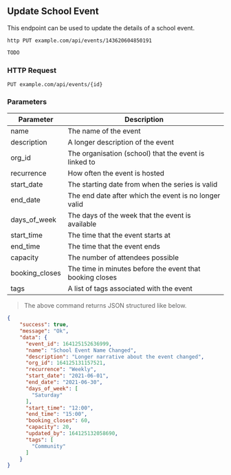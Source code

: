 ## Update School Event
This endpoint can be used to update the details of a school event.

```shell
http PUT example.com/api/events/143620604850191
```

```javascript
TODO
```

### HTTP Request

`PUT example.com/api/events/{id}`

### Parameters

Parameter | Description
--------- | -----------
name | The name of the event
description | A longer description of the event
org_id | The organisation (school) that the event is linked to
recurrence | How often the event is hosted
start_date | The starting date from when the series is valid
end_date | The end date after which the event is no longer valid
days_of_week | The days of the week that the event is available
start_time | The time that the event starts at
end_time | The time that the event ends
capacity | The number of attendees possible
booking_closes | The time in minutes before the event that booking closes
tags | A list of tags associated with the event

> The above command returns JSON structured like below.

```json
{
    "success": true,
    "message": "Ok",
    "data": {       
      "event_id": 164125152636999,
      "name": "School Event Name Changed",
      "description": "Longer narrative about the event changed",
      "org_id": 164125131157521,
      "recurrence": "Weekly",
      "start_date": "2021-06-01",
      "end_date": "2021-06-30",
      "days_of_week": [
        "Saturday"
      ],
      "start_time": "12:00",
      "end_time": "15:00",
      "booking_closes": 60,
      "capacity": 20,
      "updated_by": 164125132058690,
      "tags": [
        "Community"
      ]
    }
}
```
